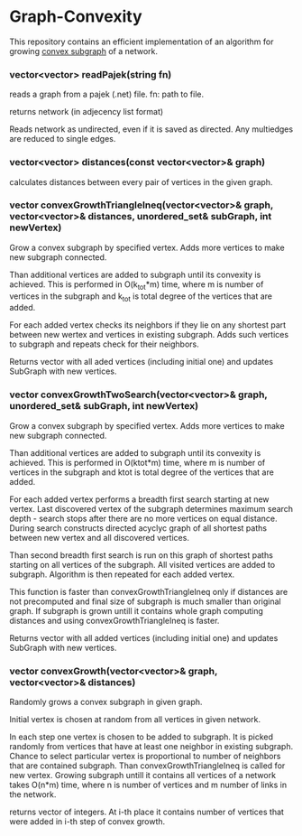 # Graph-Convexity

This repository contains an efficient implementation of an algorithm for growing [convex subgraph](https://en.wikipedia.org/wiki/Convex_subgraph) of a network.


### vector<vector<int>> readPajek(string fn)
reads a graph from a pajek (.net) file.
fn: path to file.

returns network (in adjecency list format)

Reads network as undirected, even if it is saved as directed. Any multiedges are reduced to single edges.

### vector<vector<int>> distances(const vector<vector<int>>& graph)
calculates distances between every pair of vertices in the given graph.

### vector<int> convexGrowthTriangleIneq(vector<vector<int>>& graph, vector<vector<int>>& distances, unordered_set<int>& subGraph, int newVertex)
Grow a convex subgraph by specified vertex. Adds more vertices to make new subgraph connected.

Than additional vertices are added to subgraph until its convexity is achieved. This is performed in O(k<sub>tot</sub>*m) time, where m is number of vertices in the subgraph and k<sub>tot</sub> is total degree of the vertices that are added.

For each added vertex checks its neighbors if they lie on any shortest part between new wertex and vertices
in existing subgraph. Adds such vertices to subgraph and repeats check for their neighbors.

Returns vector with all aded vertices (including initial one) and updates SubGraph with new vertices.

### vector<int> convexGrowthTwoSearch(vector<vector<int>>& graph, unordered_set<int>& subGraph, int newVertex)
Grow a convex subgraph by specified vertex. Adds more vertices to make new subgraph connected.

Than additional vertices are added to subgraph until its convexity is achieved. This is performed in O(ktot*m) time, where m is number of vertices in the subgraph and ktot is total degree of the vertices that are added.

For each added vertex performs a breadth first search starting at new vertex. Last discovered vertex of the subgraph determines maximum search depth - 
search stops after there are no more vertices on equal distance. During search constructs directed acyclyc graph of all shortest paths between new vertex and all discovered vertices.

Than second breadth first search is run on this graph of shortest paths starting on all vertices of the subgraph. All visited vertices are added to subgraph. Algorithm is then repeated for each added vertex.

This function is faster than convexGrowthTriangleIneq only if distances are not precomputed and final size of subgraph is much smaller than original graph. If subgraph is grown
untill it contains whole graph computing distances and using convexGrowthTriangleIneq is faster.

Returns vector with all added vertices (including initial one) and updates SubGraph with new vertices.

### vector<int> convexGrowth(vector<vector<int>>& graph, vector<vector<int>>& distances)
Randomly grows a convex subgraph in given graph.

Initial vertex is chosen at random from all vertices in given network.

In each step one vertex is chosen to be added to subgraph. It is picked randomly from vertices that have at least one neighbor in existing subgraph.
Chance to select particular vertex is proportional to number of neighbors that are contained subgraph.
Than convexGrowthTriangleIneq is called for new vertex.
Growing subgraph untill it contains all vertices of a network takes O(n*m) time, where n is number of vertices and m number of links in the network.

returns vector of integers. At i-th place it contains number of vertices that were added in i-th step of convex growth.